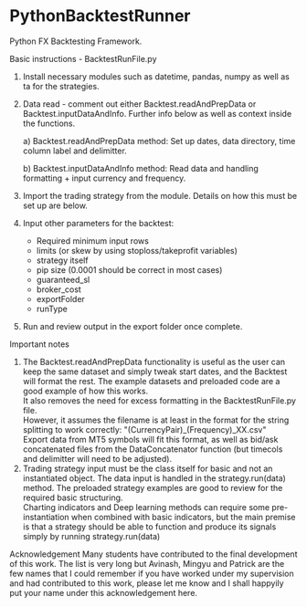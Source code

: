 # PythonBacktestRunner
Python FX Backtesting Framework.

Basic instructions - BacktestRunFile.py
1. Install necessary modules such as datetime, pandas, numpy as well as ta for the strategies.
2. Data read - comment out either Backtest.readAndPrepData or Backtest.inputDataAndInfo. Further info below as well as context inside the functions.

    a) Backtest.readAndPrepData method: Set up dates, data directory, time column label and delimitter.
  
    b) Backtest.inputDataAndInfo method: Read data and handling formatting + input currency and frequency.
   
4. Import the trading strategy from the module. Details on how this must be set up are below.
5. Input other parameters for the backtest:
   - Required minimum input rows
   - limits (or skew by using stoploss/takeprofit variables)
   - strategy itself
   - pip size (0.0001 should be correct in most cases)
   - guaranteed_sl
   - broker_cost
   - exportFolder
   - runType
 5. Run and review output in the export folder once complete.
  
Important notes
1. The Backtest.readAndPrepData functionality is useful as the user can keep the same dataset and simply tweak start dates, and the Backtest will format the rest. The example datasets and preloaded code are a good example of how this works.  
    It also removes the need for excess formatting in the BacktestRunFile.py file.  
    However, it assumes the filename is at least in the format for the string splitting to work correctly: "(CurrencyPair)\_(Frequency)\_XX.csv"  
    Export data from MT5 symbols will fit this format, as well as bid/ask concatenated files from the DataConcatenator function (but timecols and delimitter will need to be adjusted).  
2. Trading strategy input must be the class itself for basic and not an instantiated object. The data input is handled in the strategy.run(data) method. The preloaded strategy examples are good to review for the required basic structuring.  
  Charting indicators and Deep learning methods can require some pre-instantiation when combined with basic indicators, but the main premise is that a strategy should be able to function and produce its signals simply by running strategy.run(data)  
  
Acknowledgement
Many students have contributed to the final development of this work. The list is very long but Avinash, Mingyu and Patrick are the few names that I could remember if you have worked under my supervision and had contributed to this work, please let me know and I shall happyily put your name under this acknowledgement here. 
